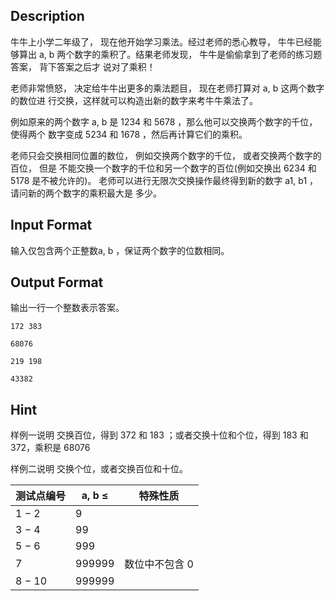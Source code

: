 ## Description

牛牛上小学二年级了，  现在他开始学习乘法。经过老师的悉心教导，  牛牛已经能够算出 a, b    两个数字的乘积了。结果老师发现，  牛牛是偷偷拿到了老师的练习题答案，  背下答案之后才 说对了乘积！

老师非常愤怒，  决定给牛牛出更多的乘法题目，  现在老师打算对 a, b                          这两个数字的数位进 行交换，这样就可以构造出新的数字来考牛牛乘法了。

例如原来的两个数字 a, b                         是 1234  和 5678 ，那么他可以交换两个数字的千位，使得两个 数字变成 5234  和 1678 ，然后再计算它们的乘积。

老师只会交换相同位置的数位，  例如交换两个数字的千位，  或者交换两个数字的百位，  但是   不能交换一个数字的千位和另一个数字的百位(例如交换出  6234  和 5178  是不被允许的)。 老师可以进行无限次交换操作最终得到新的数字 a1, b1                              ，请问新的两个数字的乘积最大是   多少。

## Input Format

输入仅包含两个正整数a, b      ，保证两个数字的位数相同。

## Output Format

输出一行一个整数表示答案。

```input1
172 383
```
```output1
68076
```
```input2
219 198
```
```output2
43382
```
## Hint

样例一说明
交换百位，得到 372  和 183 ；或者交换十位和个位，得到  183  和 372，乘积是  68076

样例二说明
交换个位，或者交换百位和十位。

|测试点编号 | a, b ≤ | 特殊性质|
|-|-|-|
1 − 2|	9	
3 − 4|	99	
5 − 6|	999	
7|	999999|	数位中不包含 0
8 − 10|	999999	
